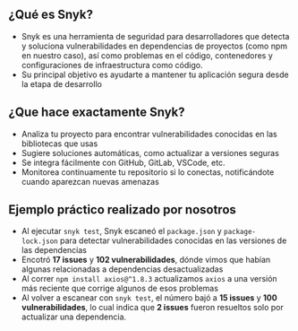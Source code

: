 ## ¿Qué es Snyk?
- Snyk es una herramienta de seguridad para desarrolladores que detecta y soluciona vulnerabilidades en dependencias de proyectos (como npm en nuestro caso), así como problemas en el código, contenedores y configuraciones de infraestructura como código.
- Su principal objetivo es ayudarte a mantener tu aplicación segura desde la etapa de desarrollo

## ¿Que hace exactamente Snyk?
- Analiza tu proyecto para encontrar vulnerabilidades conocidas en las bibliotecas que usas
- Sugiere soluciones automáticas, como actualizar a versiones seguras
- Se integra fácilmente con GitHub, GitLab, VSCode, etc.
- Monitorea continuamente tu repositorio si lo conectas, notificándote cuando aparezcan nuevas amenazas

## Ejemplo práctico realizado por nosotros
- Al ejecutar `snyk test`, Snyk escaneó el `package.json` y `package-lock.json` para detectar vulnerabilidades conocidas en las versiones de las dependencias
- Encotró **17 issues** y **102 vulnerabilidades**, dónde vimos que habían algunas relacionadas a dependencias desactualizadas
- Al correr `npm install axios@^1.8.3` actualizamos `axios` a una versión más reciente que corrige algunos de esos problemas
- Al volver a escanear con `snyk test`, el número bajó a **15 issues** y **100 vulnerabilidades**, lo cual indica que **2 issues** fueron resueltos solo por actualizar una dependencia.